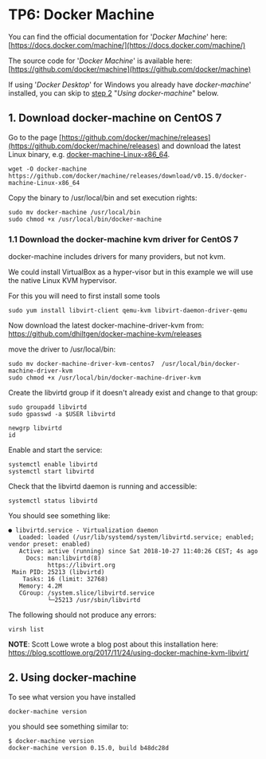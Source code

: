 # TP6: Docker Machine

You can find the official documentation for '*Docker Machine*' here: [https://docs.docker.com/machine/](https://docs.docker.com/machine/)

The source code for '*Docker Machine*' is available here: [https://github.com/docker/machine](https://github.com/docker/machine)

If using '*Docker Desktop*' for Windows you already have *docker-machine*' installed, you can skip to <a href="#2-using-docker-machine"> step 2</a> "*Using docker-machine*" below.

## 1. Download docker-machine on CentOS 7

Go to the page [https://github.com/docker/machine/releases](https://github.com/docker/machine/releases) and download the latest Linux binary, e.g. [docker-machine-Linux-x86_64](https://github.com/docker/machine/releases/download/v0.15.0/docker-machine-Linux-x86_64).

```
wget -O docker-machine https://github.com/docker/machine/releases/download/v0.15.0/docker-machine-Linux-x86_64
```

Copy the binary to /usr/local/bin and set execution rights:

```
sudo mv docker-machine /usr/local/bin
sudo chmod +x /usr/local/bin/docker-machine
```

### 1.1 Download the docker-machine kvm driver for CentOS 7

docker-machine includes drivers for many providers, but not kvm.

We could install VirtualBox as a hyper-visor but in this example we will use the native Linux KVM hypervisor.

For this you will need to first install some tools

```
sudo yum install libvirt-client qemu-kvm libvirt-daemon-driver-qemu
```

Now download the latest docker-machine-driver-kvm from:
https://github.com/dhiltgen/docker-machine-kvm/releases

move the driver to /usr/local/bin:
```
sudo mv docker-machine-driver-kvm-centos7  /usr/local/bin/docker-machine-driver-kvm
sudo chmod +x /usr/local/bin/docker-machine-driver-kvm
```

Create the libvirtd group if it doesn't already exist and change to that group:
```
sudo groupadd libvirtd
sudo gpasswd -a $USER libvirtd

newgrp libvirtd
id
```

Enable and start the service:
```
systemctl enable libvirtd
systemctl start libvirtd
```

Check that the libvirtd daemon is running and accessible:
```
systemctl status libvirtd
```

You should see something like:

```
● libvirtd.service - Virtualization daemon
   Loaded: loaded (/usr/lib/systemd/system/libvirtd.service; enabled; vendor preset: enabled)
   Active: active (running) since Sat 2018-10-27 11:40:26 CEST; 4s ago
     Docs: man:libvirtd(8)
           https://libvirt.org
 Main PID: 25213 (libvirtd)
    Tasks: 16 (limit: 32768)
   Memory: 4.2M
   CGroup: /system.slice/libvirtd.service
           └─25213 /usr/sbin/libvirtd
```

The following should not produce any errors:
```
virsh list
```

**NOTE**: Scott Lowe wrote a blog post about this installation here: https://blog.scottlowe.org/2017/11/24/using-docker-machine-kvm-libvirt/

## 2. Using docker-machine

To see what version you have installed
```
docker-machine version
```

you should see something similar to:
```
$ docker-machine version
docker-machine version 0.15.0, build b48dc28d
```
